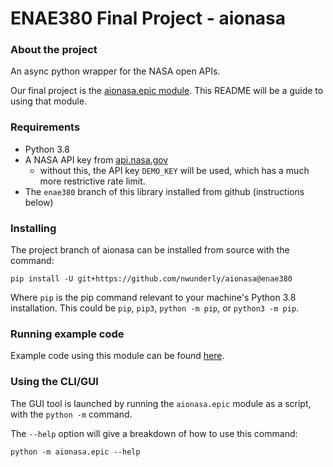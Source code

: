 # ENAE380 Final Project - aionasa


### About the project

An async python wrapper for the NASA open APIs.

Our final project is the [aionasa.epic module](https://github.com/nwunderly/aionasa/tree/enae380/aionasa/epic).
This README will be a guide to using that module.


### Requirements

- Python 3.8
- A NASA API key from [api.nasa.gov](https://api.nasa.gov/)
    - without this, the API key `DEMO_KEY` will be used, which has a much more restrictive rate limit.
- The `enae380` branch of this library installed from github (instructions below)


### Installing

The project branch of aionasa can be installed from source with the command:
```shell
pip install -U git+https://github.com/nwunderly/aionasa@enae380
```
Where `pip` is the pip command relevant to your machine's Python 3.8 installation.
This could be `pip`, `pip3`, `python -m pip`, or `python3 -m pip`.


### Running example code

Example code using this module can be found [here](https://github.com/nwunderly/aionasa/tree/enae380/examples).


### Using the CLI/GUI

The GUI tool is launched by running the `aionasa.epic` module as a script, with the `python -m` command.

The `--help` option will give a breakdown of how to use this command:

```shell
python -m aionasa.epic --help
```

